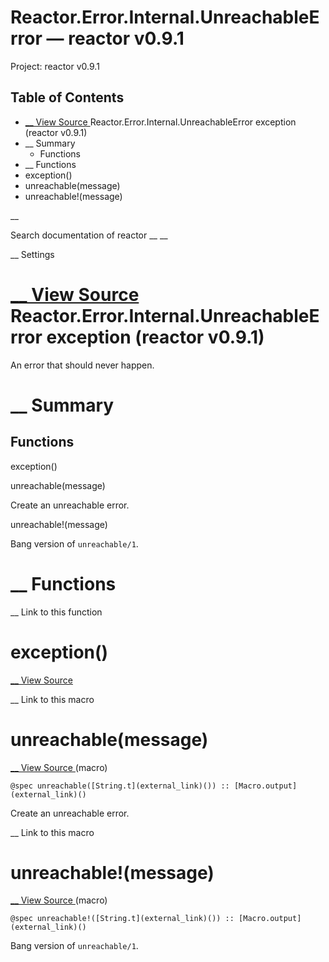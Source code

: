 # Reactor.Error.Internal.UnreachableError — reactor v0.9.1

Project: reactor v0.9.1

## Table of Contents

- [ __ View Source ](external_link) Reactor.Error.Internal.UnreachableError exception (reactor v0.9.1)
- __ Summary
  - Functions
- __ Functions
- exception()
- unreachable(message)
- unreachable!(message)

__

Search documentation of reactor __ __

__ Settings

#  [ __ View Source ](external_link) Reactor.Error.Internal.UnreachableError exception (reactor v0.9.1)

An error that should never happen.

#  __ Summary

##  Functions

exception()

unreachable(message)

Create an unreachable error.

unreachable!(message)

Bang version of `unreachable/1`.

#  __ Functions

__ Link to this function

# exception()

[ __ View Source ](external_link)

__ Link to this macro

# unreachable(message)

[ __ View Source ](external_link) (macro)
    
    
    @spec unreachable([String.t](external_link)()) :: [Macro.output](external_link)()

Create an unreachable error.

__ Link to this macro

# unreachable!(message)

[ __ View Source ](external_link) (macro)
    
    
    @spec unreachable!([String.t](external_link)()) :: [Macro.output](external_link)()

Bang version of `unreachable/1`.
